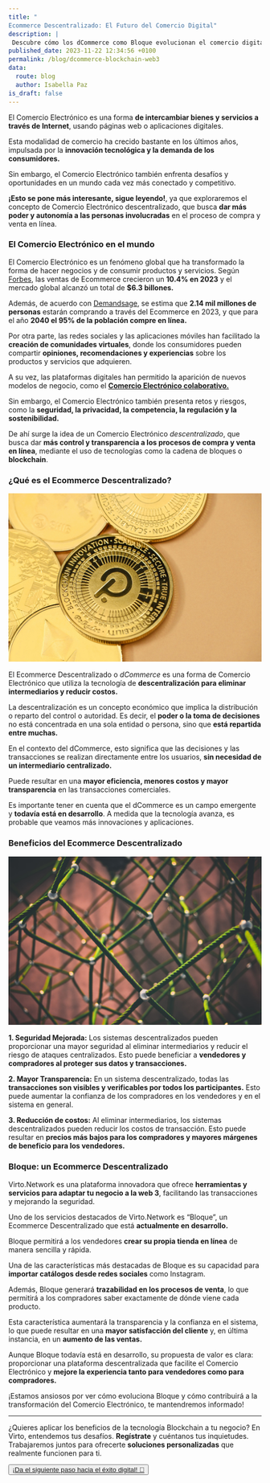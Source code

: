 ```yaml
---
title: "
Ecommerce Descentralizado: El Futuro del Comercio Digital"
description: |
 Descubre cómo los dCommerce como Bloque evolucionan el comercio digital, brindando seguridad y eficiencia tanto a vendedores como a compradores, a través del uso de la tecnología Blockchain. ¿Quieres saber más? ¡Sigue leyendo!
published_date: 2023-11-22 12:34:56 +0100
permalink: /blog/dcommerce-blockchain-web3
data:
  route: blog
  author: Isabella Paz
is_draft: false
---
```


El Comercio Electrónico es una forma **de intercambiar bienes y servicios a través de Internet**, usando páginas web o aplicaciones digitales.

Esta modalidad de comercio ha crecido bastante en los últimos años, impulsada por la **innovación tecnológica y la demanda de los consumidores.**

Sin embargo, el Comercio Electrónico también enfrenta desafíos y oportunidades en un mundo cada vez más conectado y competitivo. 

**¡Esto se pone más interesante, sigue leyendo!**, ya que exploraremos el concepto de Comercio Electrónico descentralizado, que busca **dar más poder y autonomía a las personas involucradas** en el proceso de compra y venta en línea.

### El Comercio Electrónico en el mundo

El Comercio Electrónico es un fenómeno global que ha transformado la forma de hacer negocios y de consumir productos y servicios. 
Según <a href="https://www.forbes.com/advisor/business/ecommerce-statistics/">Forbes</a>, las ventas de Ecommerce crecieron un **10.4% en 2023** y el mercado global alcanzó un total de **$6.3 billones.**

Además, de acuerdo con <a href="https://www.demandsage.com/ecommerce-statistics/">Demandsage</a>, se estima que **2.14 mil millones de personas** estarán comprando a través del Ecommerce en 2023, y que para el año **2040 el 95% de la población compre en línea.**

Por otra parte, las redes sociales y las aplicaciones móviles han facilitado la **creación de comunidades virtuales**, donde los consumidores pueden compartir **opiniones, recomendaciones y experiencias** sobre los productos y servicios que adquieren.

A su vez, las plataformas digitales han permitido la aparición de nuevos modelos de negocio, como el <a href="https://www.cubo.land/blog/economia-colaborativa-colombia/">**Comercio Electrónico colaborativo.**</a>

Sin embargo, el Comercio Electrónico también presenta retos y riesgos, como la **seguridad, la privacidad, la competencia, la regulación y la sostenibilidad.**

De ahí surge la idea de un Comercio Electrónico *descentralizado*, que busca dar **más control y transparencia a los procesos de compra y venta en línea**, mediante el uso de tecnologías como la cadena de bloques o **blockchain**.

### ¿Qué es el Ecommerce Descentralizado?

![Dot, criptomoneda de Polkadot](/img/blog/dot.jpg)


El Ecommerce Descentralizado o *dCommerce* es una forma de Comercio Electrónico que utiliza la tecnología de **descentralización para eliminar intermediarios y reducir costos.**

La descentralización es un concepto económico que implica la distribución o reparto del control o autoridad. Es decir, el **poder o la toma de decisiones** no está concentrada en una sola entidad o persona, sino que **está repartida entre muchas.**

En el contexto del dCommerce, esto significa que las decisiones y las transacciones se realizan directamente entre los usuarios, **sin necesidad de un intermediario centralizado.**

Puede resultar en una **mayor eficiencia, menores costos y mayor transparencia** en las transacciones comerciales.

Es importante tener en cuenta que el dCommerce es un campo emergente y **todavía está en desarrollo**. A medida que la tecnología avanza, es probable que veamos más innovaciones y aplicaciones.

### Beneficios del Ecommerce Descentralizado

![Red descentralizada, nodos conectados entre si](/img/blog/red.jpg)

**1. Seguridad Mejorada:** Los sistemas descentralizados pueden proporcionar una mayor seguridad al eliminar intermediarios y reducir el riesgo de ataques centralizados.
Esto puede beneficiar a **vendedores y compradores al proteger sus datos y transacciones.**

**2. Mayor Transparencia:** En un sistema descentralizado, todas las **transacciones son visibles y verificables por todos los participantes.** Esto puede aumentar la confianza de los compradores en los vendedores y en el sistema en general.

**3. Reducción de costos:** Al eliminar intermediarios, los sistemas descentralizados pueden reducir los costos de transacción. Esto puede resultar en **precios más bajos para los compradores y mayores márgenes de beneficio para los vendedores.**

### Bloque: un Ecommerce Descentralizado

Virto.Network es una plataforma innovadora que ofrece **herramientas y servicios para adaptar tu negocio a la web 3**, facilitando las transacciones y mejorando la seguridad.

Uno de los servicios destacados de Virto.Network es “Bloque”, un Ecommerce Descentralizado que está **actualmente en desarrollo.**

Bloque permitirá a los vendedores **crear su propia tienda en línea** de manera sencilla y rápida.

Una de las características más destacadas de Bloque es su capacidad para **importar catálogos desde redes sociales** como Instagram.

Además, Bloque generará **trazabilidad en los procesos de venta**, lo que permitirá a los compradores saber exactamente de dónde viene cada producto.

Esta característica aumentará la transparencia y la confianza en el sistema, lo que puede resultar en una **mayor satisfacción del cliente** y, en última instancia, en un **aumento de las ventas.**

Aunque Bloque todavía está en desarrollo, su propuesta de valor es clara: proporcionar una plataforma descentralizada que facilite el Comercio Electrónico y **mejore la experiencia tanto para vendedores como para compradores.**

¡Estamos ansiosos por ver cómo evoluciona Bloque y cómo contribuirá a la transformación del Comercio Electrónico, te mantendremos informado!

***

¿Quieres aplicar los beneficios de la tecnología Blockchain a tu negocio? En Virto, entendemos tus desafíos. **Regístrate** y cuéntanos tus inquietudes. Trabajaremos juntos para ofrecerte **soluciones personalizadas** que realmente funcionen para ti.


<button>
	<a href="https://forms.gle/hSjzyETwuGMadsaU8" >
	¡Da el siguiente paso hacia el éxito digital! 🚀
	</a>
</button>